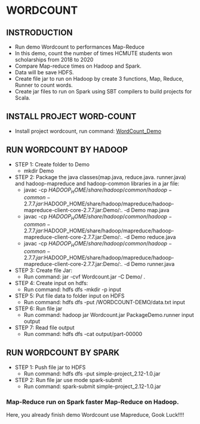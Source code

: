 # WORDCOUNT
## INSTRODUCTION
* Run demo Wordcount to performances Map-Reduce
* In this demo, count the number of times HCMUTE students won scholarships from 2018 to 2020
* Compare Map-reduce times on Hadoop and Spark.
* Data will be save HDFS.
* Create file jar to run on Hadoop by create 3 functions,       Map, Reduce, Runner to count words.
* Create jar files to run on Spark using SBT compilers to    build projects for Scala.

## INSTALL PROJECT WORD-COUNT
* Install project wordcount, run command: [WordCount_Demo](https://github.com/TrieanNguyen/WORDCOUNT-DEMO.git)
## RUN WORDCOUNT BY HADOOP 

* STEP 1: Create folder to Demo
    * mkdir Demo
* STEP 2: Package the java classes(map.java, reduce.java. runner.java) and hadoop-mapreduce and hadoop-common libraries in a jar file:
    * javac -cp $HADOOP_HOME/share/hadoop/common/hadoop-common-2.7.7.jar:$HADOOP_HOME/share/hadoop/mapreduce/hadoop-mapreduce-client-core-2.7.7.jar:Demo/:.                                         -d Demo map.java
    * javac -cp $HADOOP_HOME/share/hadoop/common/hadoop-common-2.7.7.jar:$HADOOP_HOME/share/hadoop/mapreduce/hadoop-mapreduce-client-core-2.7.7.jar:Demo/:.                                         -d Demo reduce.java
    * javac -cp $HADOOP_HOME/share/hadoop/common/hadoop-common-2.7.7.jar:$HADOOP_HOME/share/hadoop/mapreduce/hadoop-mapreduce-client-core-2.7.7.jar:Demo/:.                                         -d Demo runner.java
* STEP 3: Create file Jar:
    * Run command:  jar -cvf Wordcount.jar -C Demo/ .
* STEP 4: Create input on hdfs:
    * Run command: hdfs dfs -mkdir -p input
* STEP 5: Put file data to folder input on HDFS
    * Run command: hdfs dfs -put /WORDCOUNT-DEMO/data.txt input
* STEP 6: Run file jar
    * Run command: hadoop jar Wordcount.jar PackageDemo.runner input output
* STEP 7: Read file output
    * Run command: hdfs dfs -cat output/part-00000
## RUN WORDCOUNT BY SPARK

* STEP 1: Push file jar to HDFS
    * Run command: hdfs dfs -put simple-project_2.12-1.0.jar
* STEP 2: Run file jar use mode spark-submit
    * Run command: spark-submit simple-project_2.12-1.0.jar
### Map-Reduce run on Spark faster Map-Reduce on Hadoop.
   
Here, you already finish demo Wordcount use Mapreduce, Gook Luck!!!!
    

    
